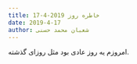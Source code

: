 ```yaml
---
title: خاطره روز 2019-4-17
date: 2019-4-17
author: شعبان محمد حسنی
---
```


امروزم یه روز عادی بود مثل روزای گذشته.